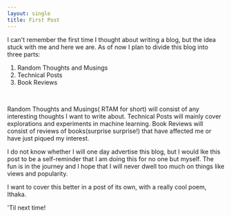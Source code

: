 ```yaml
---
layout: single
title: First Post
---
```

I can't remember the first time I thought about writing a blog, but the idea stuck with me and here we are. As of now I plan to divide this blog into three parts:

1. Random Thoughts and Musings
2. Technical Posts
3. Book Reviews
<br>

Random Thoughts and Musings( RTAM for short) will consist of any interesting thoughts I want to write about. Technical Posts will mainly cover explorations and experiments in machine learning.
Book Reviews will consist of reviews of books(surprise surprise!) that have affected me or have just piqued my interest.

I do not know whether I will one day advertise this blog, but I would lke this post to be a self-reminder that I am doing this for no one but myself. The fun is in the journey and I hope that I will never dwell too much on things like views and popularity.

I want to cover this better in a post of its own, with a really cool poem, Ithaka.

'Til next time!



